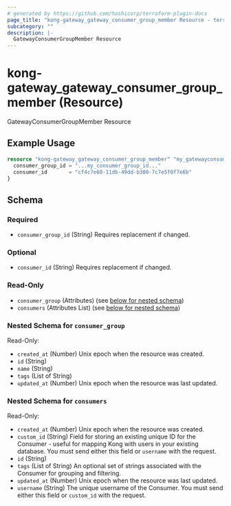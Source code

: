 ```yaml
---
# generated by https://github.com/hashicorp/terraform-plugin-docs
page_title: "kong-gateway_gateway_consumer_group_member Resource - terraform-provider-kong-gateway"
subcategory: ""
description: |-
  GatewayConsumerGroupMember Resource
---
```


# kong-gateway_gateway_consumer_group_member (Resource)

GatewayConsumerGroupMember Resource

## Example Usage

```terraform
resource "kong-gateway_gateway_consumer_group_member" "my_gatewayconsumergroupmember" {
  consumer_group_id = "...my_consumer_group_id..."
  consumer_id       = "cf4c7e60-11db-49dd-b300-7c7e5f0f7e6b"
}
```

<!-- schema generated by tfplugindocs -->
## Schema

### Required

- `consumer_group_id` (String) Requires replacement if changed.

### Optional

- `consumer_id` (String) Requires replacement if changed.

### Read-Only

- `consumer_group` (Attributes) (see [below for nested schema](#nestedatt--consumer_group))
- `consumers` (Attributes List) (see [below for nested schema](#nestedatt--consumers))

<a id="nestedatt--consumer_group"></a>
### Nested Schema for `consumer_group`

Read-Only:

- `created_at` (Number) Unix epoch when the resource was created.
- `id` (String)
- `name` (String)
- `tags` (List of String)
- `updated_at` (Number) Unix epoch when the resource was last updated.


<a id="nestedatt--consumers"></a>
### Nested Schema for `consumers`

Read-Only:

- `created_at` (Number) Unix epoch when the resource was created.
- `custom_id` (String) Field for storing an existing unique ID for the Consumer - useful for mapping Kong with users in your existing database. You must send either this field or `username` with the request.
- `id` (String)
- `tags` (List of String) An optional set of strings associated with the Consumer for grouping and filtering.
- `updated_at` (Number) Unix epoch when the resource was last updated.
- `username` (String) The unique username of the Consumer. You must send either this field or `custom_id` with the request.
